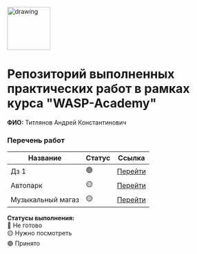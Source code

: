 <a href="https://wasp-academy.com"><img src="https://wasp-academy.com/Resources/wasp-logo.png" alt="drawing" width="100"/></a>
# Репозиторий выполненных практических работ в рамках курса "WASP-Academy"
**ФИО:** Титлянов Андрей Константинович

### Перечень работ

Название          | Статус |Ссылка
------------------|--------|--------
Дз 1              | 🟢    | <a href="https://github.com/Ludastic/wasp/tree/main/homework-1">Перейти</a>
Автопарк          | 🟡    | <a href="https://github.com/Ludastic/wasp/tree/main/AutoPark">Перейти</a>
Музыкальный магаз | 🟡    | <a href="https://github.com/Ludastic/wasp/tree/main/MusicShop">Перейти</a>
**Статусы выполнения:** <br>
🔴 Не готово <br>
🟡 Нужно посмотреть <br>
🟢 Принято <br>

